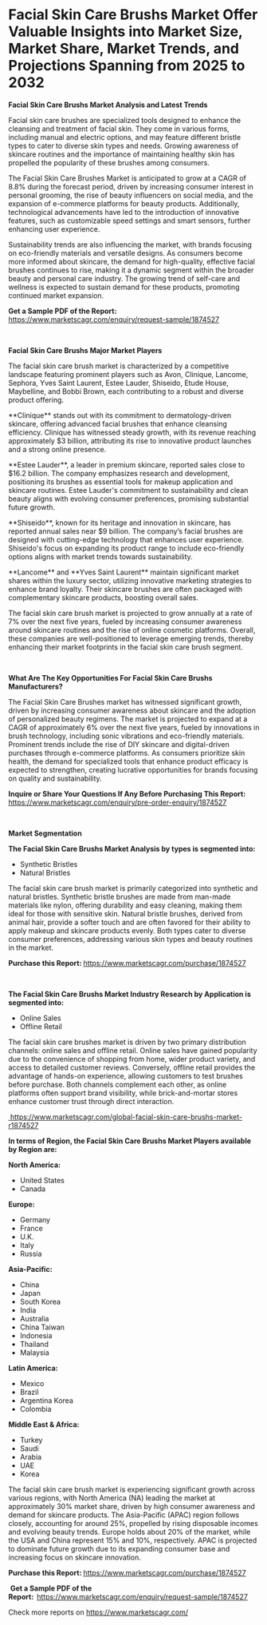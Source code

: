 <p><h1>Facial Skin Care Brushs Market Offer Valuable Insights into Market Size, Market Share, Market Trends, and Projections Spanning from 2025 to 2032</h1></p><p><strong>Facial Skin Care Brushs Market Analysis and Latest Trends</strong></p>
<p><p>Facial skin care brushes are specialized tools designed to enhance the cleansing and treatment of facial skin. They come in various forms, including manual and electric options, and may feature different bristle types to cater to diverse skin types and needs. Growing awareness of skincare routines and the importance of maintaining healthy skin has propelled the popularity of these brushes among consumers.</p><p>The Facial Skin Care Brushes Market is anticipated to grow at a CAGR of 8.8% during the forecast period, driven by increasing consumer interest in personal grooming, the rise of beauty influencers on social media, and the expansion of e-commerce platforms for beauty products. Additionally, technological advancements have led to the introduction of innovative features, such as customizable speed settings and smart sensors, further enhancing user experience.</p><p>Sustainability trends are also influencing the market, with brands focusing on eco-friendly materials and versatile designs. As consumers become more informed about skincare, the demand for high-quality, effective facial brushes continues to rise, making it a dynamic segment within the broader beauty and personal care industry. The growing trend of self-care and wellness is expected to sustain demand for these products, promoting continued market expansion.</p></p>
<p><strong>Get a Sample PDF of the Report:&nbsp;</strong> <a href="https://www.marketscagr.com/enquiry/request-sample/1874527?utm_campaign=2326&utm_medium=2&utm_source=Github&utm_content=ia&utm_term=10022025&utm_id=facial-skin-care-brushs">https://www.marketscagr.com/enquiry/request-sample/1874527</a></p>
<p>&nbsp;</p>
<p><strong>Facial Skin Care Brushs Major Market Players</strong></p>
<p><p>The facial skin care brush market is characterized by a competitive landscape featuring prominent players such as Avon, Clinique, Lancome, Sephora, Yves Saint Laurent, Estee Lauder, Shiseido, Etude House, Maybelline, and Bobbi Brown, each contributing to a robust and diverse product offering. </p><p>**Clinique** stands out with its commitment to dermatology-driven skincare, offering advanced facial brushes that enhance cleansing efficiency. Clinique has witnessed steady growth, with its revenue reaching approximately $3 billion, attributing its rise to innovative product launches and a strong online presence.</p><p>**Estee Lauder**, a leader in premium skincare, reported sales close to $16.2 billion. The company emphasizes research and development, positioning its brushes as essential tools for makeup application and skincare routines. Estee Lauder's commitment to sustainability and clean beauty aligns with evolving consumer preferences, promising substantial future growth.</p><p>**Shiseido**, known for its heritage and innovation in skincare, has reported annual sales near $9 billion. The company’s facial brushes are designed with cutting-edge technology that enhances user experience. Shiseido's focus on expanding its product range to include eco-friendly options aligns with market trends towards sustainability.</p><p>**Lancome** and **Yves Saint Laurent** maintain significant market shares within the luxury sector, utilizing innovative marketing strategies to enhance brand loyalty. Their skincare brushes are often packaged with complementary skincare products, boosting overall sales.</p><p>The facial skin care brush market is projected to grow annually at a rate of 7% over the next five years, fueled by increasing consumer awareness around skincare routines and the rise of online cosmetic platforms. Overall, these companies are well-positioned to leverage emerging trends, thereby enhancing their market footprints in the facial skin care brush segment.</p></p>
<p>&nbsp;</p>
<p><strong>What Are The Key Opportunities For Facial Skin Care Brushs Manufacturers?</strong></p>
<p><p>The Facial Skin Care Brushes market has witnessed significant growth, driven by increasing consumer awareness about skincare and the adoption of personalized beauty regimens. The market is projected to expand at a CAGR of approximately 6% over the next five years, fueled by innovations in brush technology, including sonic vibrations and eco-friendly materials. Prominent trends include the rise of DIY skincare and digital-driven purchases through e-commerce platforms. As consumers prioritize skin health, the demand for specialized tools that enhance product efficacy is expected to strengthen, creating lucrative opportunities for brands focusing on quality and sustainability.</p></p>
<p><strong>Inquire or Share Your Questions If Any Before Purchasing This Report:</strong> <a href="https://www.marketscagr.com/enquiry/pre-order-enquiry/1874527?utm_campaign=2326&utm_medium=2&utm_source=Github&utm_content=ia&utm_term=10022025&utm_id=facial-skin-care-brushs">https://www.marketscagr.com/enquiry/pre-order-enquiry/1874527</a></p>
<p>&nbsp;</p>
<p><strong>Market Segmentation</strong></p>
<p><strong>The Facial Skin Care Brushs Market Analysis by types is segmented into:</strong></p>
<p><ul><li>Synthetic Bristles</li><li>Natural Bristles</li></ul></p>
<p><p>The facial skin care brush market is primarily categorized into synthetic and natural bristles. Synthetic bristle brushes are made from man-made materials like nylon, offering durability and easy cleaning, making them ideal for those with sensitive skin. Natural bristle brushes, derived from animal hair, provide a softer touch and are often favored for their ability to apply makeup and skincare products evenly. Both types cater to diverse consumer preferences, addressing various skin types and beauty routines in the market.</p></p>
<p><strong>Purchase this Report:&nbsp;</strong><a href="https://www.marketscagr.com/purchase/1874527?utm_campaign=2326&utm_medium=2&utm_source=Github&utm_content=ia&utm_term=10022025&utm_id=facial-skin-care-brushs">https://www.marketscagr.com/purchase/1874527</a></p>
<p>&nbsp;</p>
<p><strong>The Facial Skin Care Brushs Market Industry Research by Application is segmented into:</strong></p>
<p><ul><li>Online Sales</li><li>Offline Retail</li></ul></p>
<p><p>The facial skin care brushes market is driven by two primary distribution channels: online sales and offline retail. Online sales have gained popularity due to the convenience of shopping from home, wider product variety, and access to detailed customer reviews. Conversely, offline retail provides the advantage of hands-on experience, allowing customers to test brushes before purchase. Both channels complement each other, as online platforms often support brand visibility, while brick-and-mortar stores enhance customer trust through direct interaction.</p></p>
<p><a href="https://www.marketscagr.com/global-facial-skin-care-brushs-market-r1874527?utm_campaign=2326&utm_medium=2&utm_source=Github&utm_content=ia&utm_term=10022025&utm_id=facial-skin-care-brushs">&nbsp;https://www.marketscagr.com/global-facial-skin-care-brushs-market-r1874527</a></p>
<p><strong>In terms of Region, the Facial Skin Care Brushs Market Players available by Region are:</strong></p>
<p>
    <p> <strong> North America: </strong>
        <ul>
            <li>United States</li>
            <li>Canada</li>
        </ul>
        </p> 
    <p> <strong> Europe: </strong>
        <ul>
            <li>Germany</li>
            <li>France</li>
            <li>U.K.</li>
            <li>Italy</li>
            <li>Russia</li>
        </ul>
        </p> 
    <p> <strong> Asia-Pacific: </strong>
        <ul>
            <li>China</li>
            <li>Japan</li>
            <li>South Korea</li>
            <li>India</li>
            <li>Australia</li>
            <li>China Taiwan</li>
            <li>Indonesia</li>
            <li>Thailand</li>
            <li>Malaysia</li>
        </ul>
        </p> 
    <p> <strong> Latin America: </strong>
        <ul>
            <li>Mexico</li>
            <li>Brazil</li>
            <li>Argentina Korea</li>
            <li>Colombia</li>
        </ul>
        </p> 
    <p> <strong> Middle East & Africa: </strong>
        <ul>
            <li>Turkey</li>
            <li>Saudi</li>
            <li>Arabia</li>
            <li>UAE</li>
            <li>Korea</li>
        </ul>
    </p>
    </p>
<p><p>The facial skin care brush market is experiencing significant growth across various regions, with North America (NA) leading the market at approximately 30% market share, driven by high consumer awareness and demand for skincare products. The Asia-Pacific (APAC) region follows closely, accounting for around 25%, propelled by rising disposable incomes and evolving beauty trends. Europe holds about 20% of the market, while the USA and China represent 15% and 10%, respectively. APAC is projected to dominate future growth due to its expanding consumer base and increasing focus on skincare innovation.</p></p>
<p><strong>Purchase this Report: </strong><a href="https://www.marketscagr.com/purchase/1874527?utm_campaign=2326&utm_medium=2&utm_source=Github&utm_content=ia&utm_term=10022025&utm_id=facial-skin-care-brushs">https://www.marketscagr.com/purchase/1874527</a></p>
<p>&nbsp;<strong>Get a Sample PDF of the Report:&nbsp;&nbsp;</strong><a href="https://www.marketscagr.com/enquiry/request-sample/1874527?utm_campaign=2326&utm_medium=2&utm_source=Github&utm_content=ia&utm_term=10022025&utm_id=facial-skin-care-brushs">https://www.marketscagr.com/enquiry/request-sample/1874527</a></p>
<p><strong></strong></p>
<p>Check more reports on <a href="https://www.marketscagr.com/?utm_campaign=2326&utm_medium=2&utm_source=Github&utm_content=ia&utm_term=10022025&utm_id=facial-skin-care-brushs">https://www.marketscagr.com/</a></p>